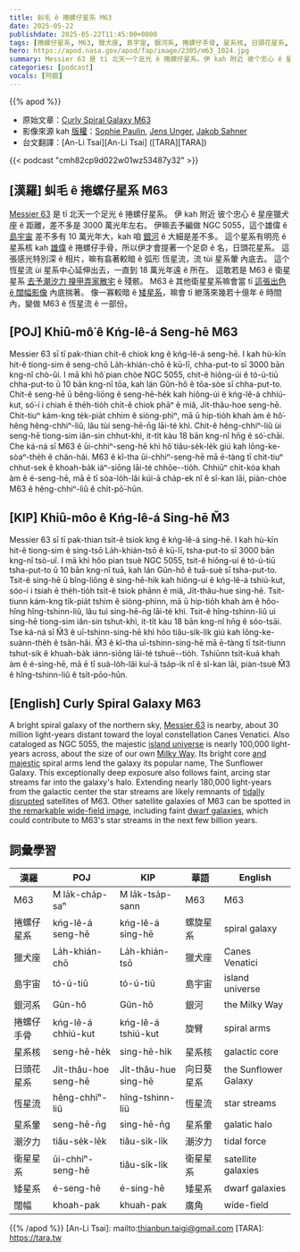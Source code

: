 ```yaml
---
title: 虯毛 ê 捲螺仔星系 M63
date: 2025-05-22
publishdate: 2025-05-22T11:45:00+0800
tags: [捲螺仔星系, M63, 獵犬座, 島宇宙, 銀河系, 捲螺仔手骨, 星系核, 日頭花星系, 恆星流, 星系暈, 潮汐力, 衛星星系, 矮星系, 闊幅]
hero: https://apod.nasa.gov/apod/fap/image/2305/m63_1024.jpg
summary: Messier 63 是 tī 北天一个足光 ê 捲螺仔星系。伊 kah 附近 彼个忠心 ê 星座獵犬座 ê 距離，差不多是 3000 萬光年左右。
categories: [podcast]
vocals: [阿錕]
---
```


{{% apod %}}

- 原始文章：[Curly Spiral Galaxy M63](https://apod.nasa.gov/apod/ap250522.html)
- 影像來源 kah [版權][copyright]：[Sophie Paulin](https://www.instagram.com/lyaphine/), [Jens Unger](https://www.astrobin.com/users/jazz.yoki/), [Jakob Sahner](https://www.astrobin.com/users/jkbsahner/)
- 台文翻譯：[An-Li Tsai][An-Li Tsai] ([TARA][TARA])


{{< podcast "cmh82cp9d022w01wz53487y32" >}}

## [漢羅] 虯毛 ê 捲螺仔星系 M63
[Messier 63][Messier 63] 是 tī 北天一个足光 ê 捲螺仔星系。
伊 kah 附近 彼个忠心 ê 星座獵犬座 ê 距離，差不多是 3000 萬光年左右。
伊嘛去予編做 NGC 5055，這个雄偉 ê [島宇宙][island universe] 差不多有 10 萬光年大，kah 咱 [銀河][Milky Way] ê 大細是差不多。
這个星系有明亮 ê 星系核 kah [雄偉][and majestic] ê 捲螺仔手骨，所以伊才會提著一个足奅 ê 名，日頭花星系。
這張感光特別深 ê 相片，嘛有翕著較暗 ê 弧形 恆星流，流 tùi 星系暈 內底去。
這个恆星流 ùi 星系中心延伸出去，一直到 18 萬光年遠 ê 所在。
這敢若是 M63 ê 衛星星系 [去予潮汐力 搝甲弄家散宅][tidally disrupted] ê 殘骸。
M63 ê 其他衛星星系嘛會當 tī [這張出色 ê 闊幅影像][the remarkable wide-field image] 內底揣著。
像一寡較暗 ê [矮星系][dwarf galaxies]，嘛會 tī 紲落來幾若十億年 ê 時間內，變做 M63 ê 恆星流 ê 一部份。

## [POJ] Khiû-mô͘ ê Kńg-lê-á Seng-hē M63
Messier 63 sī tī pak-thian chi̍t-ê chiok kng ê kńg-lê-á seng-hē.
I kah hù-kīn hit-ê tiong-sim ê seng-chō La̍h-khián-chō ê kū-lī, chha-put-to sī 3000 bān kng-nî chò-ûi.
I mā khì hô͘ pian chòe NGC 5055, chit-ê hiông-úi ê tó-ú-tiū chha-put-to ū 10 bān kng-nî tōa, kah lán Gûn-hô ê tōa-sòe sī chha-put-to.
Chit-ê seng-hē ū bêng-liōng ê seng-hē-he̍k kah hiông-úi ê kńg-lê-á chhiú-kut, só͘-í i chiah ē the̍h-tio̍h chi̍t-ê chiok phāⁿ ê miâ, Ji̍t-thâu-hoe seng-hē.
Chit-tiuⁿ kám-kng te̍k-pia̍t chhim ê siòng-phìⁿ, mā ū hip-tio̍h khah àm ê hô͘-hêng hêng-chhiⁿ-liû, lâu tùi seng-hē-n̄g lāi-té khì.
Chit-ê hêng-chhiⁿ-liû ùi seng-hē tiong-sim iân-sin chhut-khì, it-ti̍t kàu 18 bān kng-nî hn̄g ê só͘-chāi.
Che ká-ná sī M63 ê ūi-chhiⁿ-seng-hē khì hô͘ tiâu-se̍k-le̍k giú kah lōng-ke-sòaⁿ-the̍h ê chân-hâi.
M63 ê kî-tha ūi-chhiⁿ-seng-hē mā ē-tàng tī chit-tiuⁿ chhut-sek ê khoah-ba̍k iáⁿ-siōng lāi-té chhōe--tio̍h.
Chhiūⁿ chi̍t-kóa khah àm ê é-seng-hē, mā ē tī sòa-lo̍h-lâi kúi-ā cha̍p-ek nî ê sî-kan lāi, piàn-chòe M63 ê hêng-chhiⁿ-liû ê chi̍t-pō͘-hūn.

## [KIP] Khiû-môo ê Kńg-lê-á Sing-hē M̌3
Messier 63 sī tī pak-thian tsi̍t-ê tsiok kng ê kńg-lê-á sing-hē.
I kah hù-kīn hit-ê tiong-sim ê sing-tsō La̍h-khián-tsō ê kū-lī, tsha-put-to sī 3000 bān kng-nî tsò-uî.
I mā khì hôo pian tsuè NGC 5055, tsit-ê hiông-uí ê tó-ú-tiū tsha-put-to ū 10 bān kng-nî tuā, kah lán Gûn-hô ê tuā-suè sī tsha-put-to.
Tsit-ê sing-hē ū bîng-liōng ê sing-hē-hi̍k kah hiông-uí ê kńg-lê-á tshiú-kut, sóo-í i tsiah ē the̍h-tio̍h tsi̍t-ê tsiok phānn ê miâ, Ji̍t-thâu-hue sing-hē.
Tsit-tiunn kám-kng ti̍k-pia̍t tshim ê siòng-phìnn, mā ū hip-tio̍h khah àm ê hôo-hîng hîng-tshinn-liû, lâu tuì sing-hē-n̄g lāi-té khì.
Tsit-ê hîng-tshinn-liû uì sing-hē tiong-sim iân-sin tshut-khì, it-ti̍t kàu 18 bān kng-nî hn̄g ê sóo-tsāi.
Tse ká-ná sī M̌3 ê uī-tshinn-sing-hē khì hôo tiâu-si̍k-li̍k giú kah lōng-ke-suànn-the̍h ê tsân-hâi.
M̌3 ê kî-tha uī-tshinn-sing-hē mā ē-tàng tī tsit-tiunn tshut-sik ê khuah-ba̍k iánn-siōng lāi-té tshuē--tio̍h.
Tshiūnn tsi̍t-kuá khah àm ê é-sing-hē, mā ē tī suà-lo̍h-lâi kuí-ā tsa̍p-ik nî ê sî-kan lāi, piàn-tsuè M̌3 ê hîng-tshinn-liû ê tsi̍t-pōo-hūn.

## [English] Curly Spiral Galaxy M63
A bright spiral galaxy of the northern sky, [Messier 63][Messier 63] is nearby, about 30 million light-years distant toward the loyal constellation Canes Venatici.
Also cataloged as NGC 5055, the majestic [island universe][island universe] is nearly 100,000 light-years across, about the size of our own [Milky Way][Milky Way].
Its bright core [and majestic][and majestic] spiral arms lend the galaxy its popular name, The Sunflower Galaxy.
This exceptionally deep exposure also follows faint, arcing star streams far into the galaxy's halo.
Extending nearly 180,000 light-years from the galactic center the star streams are likely remnants of [tidally disrupted][tidally disrupted] satellites of M63.
Other satellite galaxies of M63 can be spotted in [the remarkable wide-field image][the remarkable wide-field image], including faint [dwarf galaxies][dwarf galaxies], which could contribute to M63's star streams in the next few billion years.

## 詞彙學習

|漢羅|POJ|KIP|華語|English|
|-|-|-|-|-|
|M63|M la̍k-cha̍p-saⁿ|M la̍k-tsa̍p-sann|M63|M63|
|捲螺仔星系|kńg-lê-á seng-hē|kńg-lê-á sing-hē|螺旋星系|spiral galaxy|
|獵犬座|La̍h-khián-chō|La̍h-khián-tsō|獵犬座|Canes Venatici|
|島宇宙|tó-ú-tiū|tó-ú-tiū|島宇宙|island universe|
|銀河系|Gûn-hô|Gûn-hô|銀河|the Milky Way|
|捲螺仔手骨|kńg-lê-á chhiú-kut|kńg-lê-á tshiú-kut|旋臂|spiral arms|
|星系核|seng-hē-he̍k|sing-hē-hi̍k|星系核|galactic core|
|日頭花星系|Ji̍t-thâu-hoe seng-hē|Ji̍t-thâu-hue sing-hē|向日葵星系|the Sunflower Galaxy|
|恆星流|hêng-chhiⁿ-liû|hîng-tshinn-liû|恆星流|star streams|
|星系暈|seng-hē-n̄g|sing-hē-n̄g|星系暈|galatic halo|
|潮汐力|tiâu-se̍k-le̍k|tiâu-si̍k-li̍k|潮汐力|tidal force|
|衛星星系|ūi-chhiⁿ-seng-hē|tiâu-si̍k-li̍k|衛星星系|satellite galaxies|
|矮星系|é-seng-hē|é-sing-hē|矮星系|dwarf galaxies|
|闊幅|khoah-pak|khuah-pak|廣角|wide-field|

{{% /apod %}}
[An-Li Tsai]: mailto:thianbun.taigi@gmail.com
[TARA]: https://tara.tw

[copyright]: https://apod.nasa.gov/apod/fap/lib/about_apod.html#srapply
[License3]: https://creativecommons.org/licenses/by-nc-nd/3.0/
[License2]:https://creativecommons.org/licenses/by-nc-nd/2.0/

[Messier 63]:http://messier.seds.org/m/m063.html
[island universe]:https://apod.nasa.gov/apod/ap230519.htmlap100109.html
[Milky Way]:https://apod.nasa.gov/apod/ap230519.htmlap080104.html
[and majestic]:https://www.spacetelescope.org/images/potw1536a/
[tidally disrupted]:https://www.cosmotography.com/images/galaxy_cannibalism.html
[the remarkable wide-field image]:https://www.astrobin.com/xeei1h/F/
[dwarf galaxies]:https://arxiv.org/abs/2011.04984
